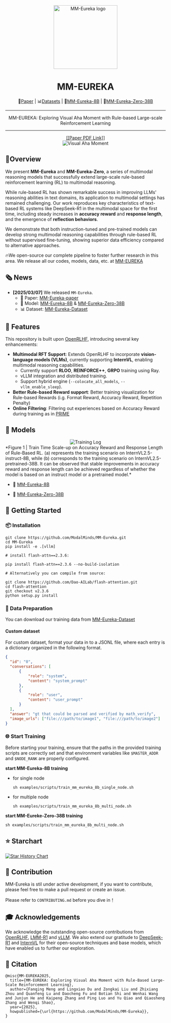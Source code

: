 <div align="center">
    <img alt="MM-Eureka logo" src="./docs/logo.png" style="height: 200px;" />
</div>


<div align="center">

# MM-EUREKA

</div>

<div align="center">
<p align="center">
  📖<a href="https://github.com/ModalMinds/MM-Eureka/blob/main/MM_Eureka_paper.pdf">Paper</a> |
  📊<a href="https://huggingface.co/datasets/FanqingM/MM-Eureka-Dataset">Datasets</a> |
  🤗<a href="https://huggingface.co/FanqingM/MM-Eureka-8B">MM-Eureka-8B</a> |
  🤗<a href="https://huggingface.co/FanqingM/MM-Eureka-Zero-38B">MM-Eureka-Zero-38B</a>
</p>
</div>

<hr>
<div align="center">
<p style="text-align: center;">MM-EUREKA: Exploring Visual Aha Moment with Rule-based Large-scale Reinforcement Learning<p>
</div>
<hr>
<div align="center">
<a href="https://github.com/ModalMinds/MM-Eureka/blob/main/MM_Eureka_paper.pdf">[[Paper PDF Link]]</a>
</div>

<div align="center">
    <img alt="Visual Aha Moment" src="./docs/visual_aha_moment.png"/>
</div>


## 🎯Overview

We present **MM-Eureka** and **MM-Eureka-Zero**, a series of multimodal reasoning models that successfully extend large-scale rule-based reinforcement learning (RL) to multimodal reasoning. 

While rule-based RL has shown remarkable success in improving LLMs' reasoning abilities in text domains, its application to multimodal settings has remained challenging. Our work reproduces key characteristics of text-based RL systems like DeepSeek-R1 in the multimodal space for the first time, including steady increases in **accuracy reward** and **response length**, and the emergence of **reflection behaviors**. 

We demonstrate that both instruction-tuned and pre-trained models can develop strong multimodal reasoning capabilities through rule-based RL without supervised fine-tuning, showing superior data efficiency compared to alternative approaches. 

🔥We open-source our complete pipeline to foster further research in this area. We release all our codes, models, data, etc. at [MM-EUREKA](https://github.com/ModalMinds/MM-EUREKA)

## 🗞️ News

- **[2025/03/07]** We released `MM-Eureka`.
  - 📖 Paper: [MM-Eureka-paper](https://github.com/ModalMinds/MM-Eureka/blob/main/MM_Eureka_paper.pdf) 
  - 🤗 Model: [MM-Eureka-8B](https://huggingface.co/FanqingM/MM-Eureka-8B) & [MM-Eureka-Zero-38B](https://huggingface.co/FanqingM/MM-Eureka-Zero-38B)
  - 📊 Dataset: [MM-Eureka-Dataset](https://huggingface.co/datasets/FanqingM/MM-Eureka-Dataset)



## 🚀 Features

This repository is built upon [OpenRLHF](https://github.com/OpenRLHF/OpenRLHF), introducing several key enhancements:

- **Multimodal RFT Support**: Extends OpenRLHF to incorporate **vision-language models (VLMs)**, currently supporting **InternVL**, enabling multimodal reasoning capabilities.
  - Currently support **RLOO**, **REINFORCE++**, **GRPO** training using Ray.
  - vLLM integration and distributed training.
  - Support hybrid engine (`--colocate_all_models`, `--vllm_enable_sleep`).
- **Better Rule-based Reward support**: Better training visualization for Rule-based Rewards (i.g. Format Reward, Accuracy Reward, Repetition Penalty)
- **Online Filtering**: Filtering out experiences based on Accuracy Reward during training as in [PRIME](https://github.com/PRIME-RL/PRIME)

## 🤖 Models

<div align="center">
    <img alt="Training Log" src="./docs/training_log.png"/>
</div>
*Figure 1 | Train Time Scale-up on Accuracy Reward and Response Length of Rule-Based RL. (a) represents the training scenario on InternVL2.5-instruct-8B, while (b) corresponds to the training scenario on InternVL2.5-pretrained-38B. It can be observed that stable improvements in accuracy reward and response length can be achieved regardless of whether the model is based on an instruct model or a pretrained model.*

- 🤗 [MM-Eureka-8B](https://huggingface.co/FanqingM/MM-Eureka-8B)
  
- 🤗 [MM-Eureka-Zero-38B](https://huggingface.co/FanqingM/MM-Eureka-Zero-38B)


## 🏁 Getting Started

### 📦 Installation

```shell
git clone https://github.com/ModalMinds/MM-Eureka.git
cd MM-Eureka
pip install -e .[vllm]

# install flash-attn==2.3.6:

pip install flash-attn==2.3.6 --no-build-isolation

# Alternatively you can compile from source:

git clone https://github.com/Dao-AILab/flash-attention.git
cd flash-attention
git checkout v2.3.6
python setup.py install
```

### 📂 Data Preparation

You can download our training data from [MM-Eureka-Dataset](https://huggingface.co/datasets/FanqingM/MM-Eureka-Dataset)

#### Custom dataset

For custom dataset, format your data in to a JSONL file,  where each entry is a dictionary organized in the following format. 

```json
{
  "id": "0",
  "conversations": [
      {
          "role": "system",
          "content": "system_prompt"
      },
      {
          "role": "user",
          "content": "user_prompt"
      }
  ],
  "answer": "gt that could be parsed and verified by math_verify",
  "image_urls": ["file:///path/to/image1", "file:///path/to/image2"]
}
```

### 🌐 Start Training

Before starting your training, ensure that the paths in the provided training scripts are correctly set and that environment variables like `$MASTER_ADDR` and `$NODE_RANK` are properly configured.

**start MM-Eureka-8B training**

- for single node

  ```shell
  sh examples/scripts/train_mm_eureka_8b_single_node.sh
  ```

- for multiple node

  ```shell
  sh examples/scripts/train_mm_eureka_8b_multi_node.sh
  ```

**start MM-Eureke-Zero-38B training**

```shell
sh examples/scripts/train_mm_eureka_8b_multi_node.sh
```



## ⭐ Starchart

[![Star History Chart](https://api.star-history.com/svg?repos=ModalMinds/MM-Eureka&type=Date)](https://star-history.com/#ModalMinds/MM-Eureka&Date)

## 🤝 Contribution

MM-Eureka is stil under active development, if you want to contribute, please feel free to make a pull request or create an issue.

Please refer to `CONTRIBUTING.md` before you dive in！

## 🎓 Acknowledgements

We acknowledge the outstanding open-source contributions from [OpenRLHF](https://github.com/OpenRLHF/OpenRLHF), [LMM-R1](https://github.com/TideDra/lmm-r1) and [vLLM](https://github.com/vllm-project/vllm). We also extend our gratitude to [DeepSeek-R1](https://github.com/deepseek-ai/DeepSeek-R1) and [InternVL](https://github.com/OpenGVLab/InternVL) for their open-source techniques and base models, which have enabled us to further our exploration.

## 📜 Citation
```
@misc{MM-EUREKA2025,
  title={MM-EUREKA: Exploring Visual Aha Moment with Rule-Based Large-Scale Reinforcement Learning},
  author={Fanqing Meng and Lingxiao Du and Zongkai Liu and Zhixiang Zhou and Quanfeng Lu and Daocheng Fu and Botian Shi and Wenhai Wang and Junjun He and Kaipeng Zhang and Ping Luo and Yu Qiao and Qiaosheng Zhang and Wenqi Shao},
  year={2025},
  howpublished={\url{https://github.com/ModalMinds/MM-Eureka}},
}
```


